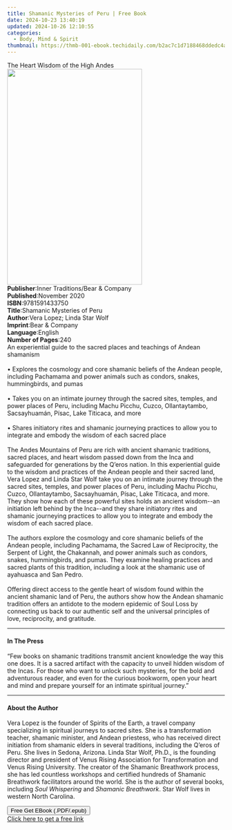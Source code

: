 ```yaml
---
title: Shamanic Mysteries of Peru | Free Book
date: 2024-10-23 13:40:19
updated: 2024-10-26 12:10:55
categories:
  - Body, Mind & Spirit
thumbnail: https://thmb-001-ebook.techidaily.com/b2ac7c1d7188468ddedc4a6337e614ed10e1d0a3bfff767784eae4fa1a9f5277.jpg
---
```

<main id="book-container">
  <div class="flex flex-col">
    <div class="book-brief flex-1 py-6 px-4 sm:p-6 md:py-10 md:px-8">
      <!-- brief-->
      <div class="book-brief-main">The Heart Wisdom of the High Andes</div>
    </div>
    <div
      class="book-meta-info flex-1 grid gap-4 col-start-1 col-end-3 row-start-1 sm:mb-6 sm:grid-cols-4 lg:gap-6 lg:col-start-2 lg:row-end-6 lg:row-span-6 lg:mb-0"
    >
      <div
        class="book-meta-info-left place-content-center mt-4 p-4 text-sm leading-6 col-start-2 col-span-2 dark:text-slate-400"
      >
        <img
          class="w-full h-500 object-cover rounded-lg sm:h-255 sm:col-span-2 lg:col-span-full"
          src="https://img-001-ebook.techidaily.com/2d28881fb39d807379cfb26148b23bf5394843b822ddc43a120108990ff68b98.jpg"
          alt=""
          width="312"
          height="500"
        />
      </div>
      <div
        class="book-meta-info-right mt-2 col-start-1 row-start-2 col-span-3 self-center"
      >
        <!-- meta data  -->
        <div class="flex flex-col px-4 md:px-8">
          <div class="flex-1">
            <strong>Publisher</strong>:<span class="px-2"
              >Inner Traditions/Bear &amp; Company</span
            >
          </div>
          <div class="flex-1">
            <strong>Published</strong>:<span class="px-2">November 2020</span>
          </div>
          <div class="flex-1">
            <strong>ISBN</strong>:<span class="px-2">9781591433750</span>
          </div>
          <div class="flex-1">
            <strong>Title</strong>:<span class="px-2"
              >Shamanic Mysteries of Peru</span
            >
          </div>
          <div class="flex-1">
            <strong>Author</strong>:<span class="px-2"
              >Vera Lopez; Linda Star Wolf</span
            >
          </div>
          <div class="flex-1">
            <strong>Imprint</strong>:<span class="px-2"
              >Bear &amp; Company</span
            >
          </div>
          <div class="flex-1">
            <strong>Language</strong>:<span class="px-2">English</span>
          </div>
          <div class="flex-1">
            <strong>Number of Pages</strong>:<span class="px-2">240</span>
          </div>
        </div>
      </div>
    </div>
    <div class="book-description flex-1 py-6 px-4 sm:p-6 md:py-10 md:px-8">
      <div class="book-description-main">
        <div accordion-content="" id="description">
          An experiential guide to the sacred places and teachings of Andean
          shamanism <br /><br />• Explores the cosmology and core shamanic
          beliefs of the Andean people, including Pachamama and power animals
          such as condors, snakes, hummingbirds, and pumas <br /><br />• Takes
          you on an intimate journey through the sacred sites, temples, and
          power places of Peru, including Machu Picchu, Cuzco, Ollantaytambo,
          Sacsayhuamán, Písac, Lake Titicaca, and more <br /><br />• Shares
          initiatory rites and shamanic journeying practices to allow you to
          integrate and embody the wisdom of each sacred place <br /><br />The
          Andes Mountains of Peru are rich with ancient shamanic traditions,
          sacred places, and heart wisdom passed down from the Inca and
          safeguarded for generations by the Q’eros nation. In this experiential
          guide to the wisdom and practices of the Andean people and their
          sacred land, Vera Lopez and Linda Star Wolf take you on an intimate
          journey through the sacred sites, temples, and power places of Peru,
          including Machu Picchu, Cuzco, Ollantaytambo, Sacsayhuamán, Písac,
          Lake Titicaca, and more. They show how each of these powerful sites
          holds an ancient wisdom--an initiation left behind by the Inca--and
          they share initiatory rites and shamanic journeying practices to allow
          you to integrate and embody the wisdom of each sacred place.
          <br /><br />The authors explore the cosmology and core shamanic
          beliefs of the Andean people, including Pachamama, the Sacred Law of
          Reciprocity, the Serpent of Light, the Chakannah, and power animals
          such as condors, snakes, hummingbirds, and pumas. They examine healing
          practices and sacred plants of this tradition, including a look at the
          shamanic use of ayahuasca and San Pedro. <br /><br />Offering direct
          access to the gentle heart of wisdom found within the ancient shamanic
          land of Peru, the authors show how the Andean shamanic tradition
          offers an antidote to the modern epidemic of Soul Loss by connecting
          us back to our authentic self and the universal principles of love,
          reciprocity, and gratitude.
        </div>
        <div class="accordion-fader"></div>
      </div>
    </div>
    <div class="book-excerpts flex-1 py-6 px-4 sm:p-6 md:py-10 md:px-8">
      <!-- excerpts-->
      <div class="book-excerpts-main">
        <hr />
        <h4 class="placeholder placeholder-heading">
          <span>In The Press</span>
        </h4>
        <p>
          “Few books on shamanic traditions transmit ancient knowledge the way
          this one does. It is a sacred artifact with the capacity to unveil
          hidden wisdom of the Incas. For those who want to unlock such
          mysteries, for the bold and adventurous reader, and even for the
          curious bookworm, open your heart and mind and prepare yourself for an
          intimate spiritual journey.”
        </p>
      </div>
    </div>
    <div class="book-about-author flex-1 py-6 px-4 sm:p-6 md:py-10 md:px-8">
      <!-- about author-->
      <div class="book-main-author-main">
        <hr />
        <h4 class="placeholder placeholder-heading">
          <span>About the Author</span>
        </h4>
        <p>
          Vera Lopez is the founder of Spirits of the Earth, a travel company
          specializing in spiritual journeys to sacred sites. She is a
          transformation teacher, shamanic minister, and Andean priestess, who
          has received direct initiation from shamanic elders in several
          traditions, including the Q’eros of Peru. She lives in Sedona,
          Arizona. Linda Star Wolf, Ph.D., is the founding director and
          president of Venus Rising Association for Transformation and Venus
          Rising University. The creator of the Shamanic Breathwork process, she
          has led countless workshops and certified hundreds of Shamanic
          Breathwork facilitators around the world. She is the author of several
          books, including <i>Soul Whispering</i> and
          <i>Shamanic Breathwork</i>. Star Wolf lives in western North Carolina.
        </p>
      </div>
    </div>
    <div class="book-free-get flex-1 py-6 px-4 sm:p-6 md:py-10 md:px-8">
      <button
        id="btn-free-get"
        class="bg-blue-500 hover:bg-blue-700 text-white font-bold py-2 px-4 rounded"
      >
        Free Get EBook (.PDF/.epub)
      </button>
      <div id="countdown-display" class="px-2 text-lg mt-2"></div>
      <a
        id="free-link"
        class="hidden bg-blue-500 hover:bg-blue-700 text-white font-bold py-2 px-4 rounded"
        href="https://www.ebooks.com/en-us/book/209983778/shamanic-mysteries-of-peru/vera-lopez/"
        target="_blank"
        >Click here to get a free link</a
      >
    </div>
    <script>
      let countdownTime = 0;
      let countdownInterval = null;
      document
        .getElementById('btn-free-get')
        .addEventListener('click', startCountdown);
      function startCountdown() {
        countdownTime = new Date().getTime() + 60000 * 3;
        countdownInterval = setInterval(updateCountdown, 1000);
        document.getElementById('btn-free-get').disabled = true;
        document
          .getElementById('btn-free-get')
          .classList.add('bg-gray-500', 'cursor-not-allowed');
      }
      function updateCountdown() {
        let currentTime = new Date().getTime();
        let timeLeft = countdownTime - currentTime;
        let secondsLeft = Math.floor(timeLeft / 1000);
        document.getElementById('countdown-display').innerHTML =
          `Remaining time: ${secondsLeft} seconds.`;
        if (secondsLeft <= 0) {
          clearInterval(countdownInterval);
          document.getElementById('btn-free-get').classList.add('hidden');
          document.getElementById('free-link').classList.remove('hidden');
          document.getElementById('countdown-display').innerHTML = '';
        }
      }
    </script>
  </div>
</main>
